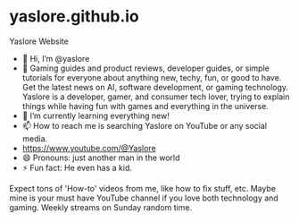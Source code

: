 # yaslore.github.io
Yaslore Website
- 👋 Hi, I’m @yaslore
- 💞️ Gaming guides and product reviews, developer guides, or simple tutorials for everyone about
      anything new, techy, fun, or good to have. Get the latest news on AI, software development, or gaming technology.
      Yaslore is a developer, gamer, and consumer tech lover, trying to explain things while having fun with games and everything in the universe.
- 🌱 I’m currently learning everything new!
- 📫 How to reach me is searching Yaslore on YouTube or any social media.
- https://www.youtube.com/@Yaslore
- 😄 Pronouns: just another man in the world
- ⚡ Fun fact: He even has a kid.

Expect tons of 'How-to' videos from me, like how to fix stuff, etc.
Maybe mine is your must have YouTube channel if you love both technology and gaming. 
Weekly streams on Sunday random time.


<!---
yaslore/yaslore is a ✨ special ✨ repository because its `README.md` (this file) appears on your GitHub profile.
You can click the Preview link to take a look at your changes.
--->
